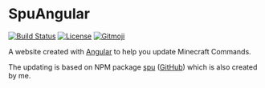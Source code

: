 # SpuAngular

[![Build Status](https://img.shields.io/travis/com/SPGoding/spu-angular.svg?style=flat-square)](https://travis-ci.com/SPGoding/spu-angular)
[![License](https://img.shields.io/github/license/SPGoding/spu-angular.svg?style=flat-square)](https://github.com/SPGoding/spu-angular/blob/master/LICENSE)
[![Gitmoji](https://img.shields.io/badge/gitmoji-%20😜%20😍-FFDD67.svg?style=flat-square)](https://gitmoji.carloscuesta.me/)

A website created with [Angular](https://angular.io/) to help you update Minecraft Commands.

The updating is based on NPM package [spu](https://npmjs.com/package/spu) ([GitHub](https://github.com/SPGoding/spu)) which is also created by me.
